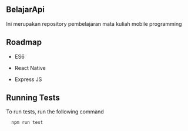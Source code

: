 ## BelajarApi

Ini merupakan repository pembelajaran mata kuliah mobile programming

## Roadmap

- ES6

- React Native
- Express JS

## Running Tests

To run tests, run the following command

```bash
  npm run test
```
